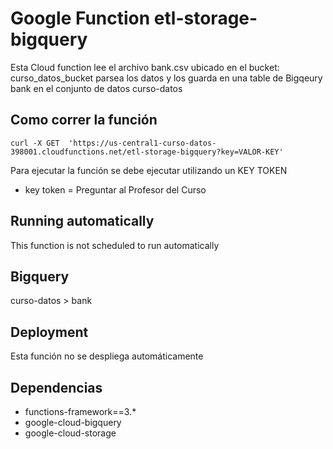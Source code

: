 # Google Function etl-storage-bigquery


Esta Cloud function lee el archivo bank.csv ubicado en el bucket: curso_datos_bucket
parsea los datos y los guarda en una table de Bigqeury bank en el conjunto de datos curso-datos 


## Como correr la función 
```shell
curl -X GET  'https://us-central1-curso-datos-398001.cloudfunctions.net/etl-storage-bigquery?key=VALOR-KEY'
```


Para ejecutar la función se debe ejecutar utilizando un KEY TOKEN
* key token = Preguntar al Profesor del Curso


## Running automatically
This function is not scheduled to run automatically

## Bigquery

curso-datos  > bank

## Deployment
Esta función no se despliega automáticamente

## Dependencias
* functions-framework==3.*
* google-cloud-bigquery
* google-cloud-storage

